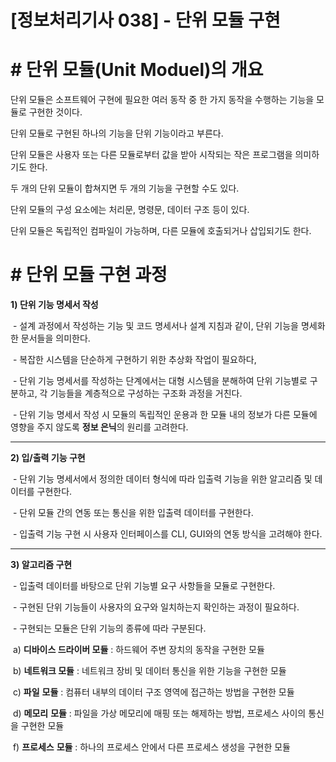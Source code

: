 # [정보처리기사 038] - 단위 모듈 구현

# 

# **# 단위 모듈(Unit Moduel)의 개요**

단위 모듈은 소프트웨어 구현에 필요한 여러 동작 중 한 가지 동작을 수행하는 기능을 모듈로 구현한 것이다.

단위 모듈로 구현된 하나의 기능을 단위 기능이라고 부른다.

단위 모듈은 사용자 또는 다른 모듈로부터 값을 받아 시작되는 작은 프로그램을 의미하기도 한다.

두 개의 단위 모듈이 합쳐지면 두 개의 기능을 구현할 수도 있다.

단위 모듈의 구성 요소에는 처리문, 명령문, 데이터 구조 등이 있다.

단위 모듈은 독립적인 컴파일이 가능하며, 다른 모듈에 호출되거나 삽입되기도 한다.



# **# 단위 모듈 구현 과정**

**1) 단위 기능 명세서 작성**

​        \- 설계 과정에서 작성하는 기능 및 코드 명세서나 설계 지침과 같이, 단위 기능을 명세화 한 문서들을 의미한다.

​        \- 복잡한 시스템을 단순하게 구현하기 위한 추상화 작업이 필요하다,

​        \- 단위 기능 명세서를 작성하는 단계에서는 대형 시스템을 분해하여 단위 기능별로 구분하고, 각 기능들을 계층적으로 구성하는 구조화 과정을 거친다.

​        \- 단위 기능 명세서 작성 시 모듈의 독립적인 운용과 한 모듈 내의 정보가 다른 모듈에 영향을 주지 않도록 **정보 은닉**의 원리를 고려한다.

****

**2) 입/출력 기능 구현**

​        \- 단위 기능 명세서에서 정의한 데이터 형식에 따라 입출력 기능을 위한 알고리즘 및 데이터를 구현한다.

​        \- 단위 모듈 간의 연동 또는 통신을 위한 입출력 데이터를 구현한다.

​        \- 입출력 기능 구현 시 사용자 인터페이스를 CLI, GUI와의 연동 방식을 고려해야 한다. 

****

**3) 알고리즘 구현**

​        \- 입출력 데이터를 바탕으로 단위 기능별 요구 사항들을 모듈로 구현한다.

​        \- 구현된 단위 기능들이 사용자의 요구와 일치하는지 확인하는 과정이 필요하다.

​        \- 구현되는 모듈은 단위 기능의 종류에 따라 구분된다.

​        a) **디바이스 드라이버 모듈** : 하드웨어 주변 장치의 동작을 구현한 모듈

​        b) **네트워크 모듈** : 네트워크 장비 및 데이터 통신을 위한 기능을 구현한 모듈

​        c) **파일** **모듈** : 컴퓨터 내부의 데이터 구조 영역에 접근하는 방법을 구현한 모듈

​        d) **메모리** **모듈** : 파일을 가상 메모리에 매핑 또는 해제하는 방법, 프로세스 사이의 통신을 구현한 모듈

​        f) **프로세스** **모듈** : 하나의 프로세스 안에서 다른 프로세스 생성을 구현한 모듈